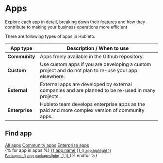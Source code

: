 # Apps

Explore each app in detail, breaking down their features and how they contribute to making your business operations more efficient

There are following types of apps in Hubleto:

| App type       | Description / When to use                                                                            |
| -------------- | ---------------------------------------------------------------------------------------------------- |
| **Community**  | Apps freely available in the Github repository.                                                      |
| **Custom**     | Use custom apps if you are developing a custom project and do not plan to re-use your app elsewhere. |
| **External**   | External apps are developed by external companies and are planned to be re-used in many projects.    |
| **Enterprise** | Hubleto team develops enterprise apps as the paid and more complex version of community apps.        |

## Find app

<div class="card p-2">
  <a class="btn btn-transparent btn-blue" href="#"><span class="text">All apps</span></a>
  <a class="btn btn-transparent btn-blue" href="apps/community"><span class="text">Community apps</span></a>
  <a class="btn btn-transparent btn-blue" href="apps/enterprise"><span class="text">Enterprise apps</span></a>
</div>

<div class="grid grid-cols-2 gap-2 mt-4">
  {% for app in apps %}
    <a class="btn btn-large btn-transparent" href="apps/{{ app.url }}" >
      <span class="icon"><i class="{{ app.icon }}"></i></span>
      <span class="text"> {{ app.name }} <small class="block text-xs text-gray-500">{{ app.highlight }}<br/>Packages: {{ app.packages|join(', ') }}</small> </span>
    </a>
  {% endfor %}
</div>
